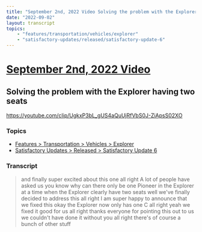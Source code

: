 ```yaml
---
title: "September 2nd, 2022 Video Solving the problem with the Explorer having two seats"
date: "2022-09-02"
layout: transcript
topics:
    - "features/transportation/vehicles/explorer"
    - "satisfactory-updates/released/satisfactory-update-6"
---
```

# [September 2nd, 2022 Video](../2022-09-02.md)
## Solving the problem with the Explorer having two seats
https://youtube.com/clip/UgkxP3bL_gUS4aQuUjRfVbS0J-ZiApsS02XO

### Topics
* [Features > Transportation > Vehicles > Explorer](../topics/features/transportation/vehicles/explorer.md)
* [Satisfactory Updates > Released > Satisfactory Update 6](../topics/satisfactory-updates/released/satisfactory-update-6.md)

### Transcript

> and finally super excited about this one all right A lot of people have asked us you know why can there only be one Pioneer in the Explorer at a time when the Explorer clearly have two seats well we've finally decided to address this all right I am super happy to announce that we fixed this okay the Explorer now only has one C all right yeah we fixed it good for us all right thanks everyone for pointing this out to us we couldn't have done it without you all right there's of course a bunch of other stuff
